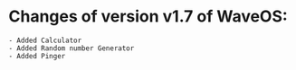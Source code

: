 # Changes of version v1.7 of WaveOS:
    - Added Calculator 
    - Added Random number Generator
    - Added Pinger